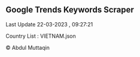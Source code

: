

## Google Trends Keywords Scraper 
 
Last Update 22-03-2023 , 09:27:21

Country List :
VIETNAM.json



© Abdul Muttaqin 
